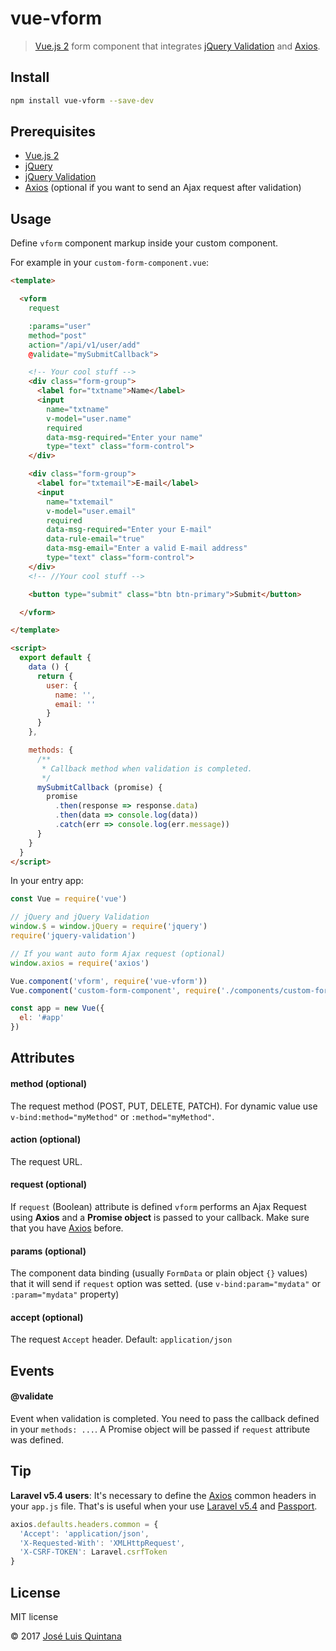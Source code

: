 # vue-vform

> [Vue.js 2](https://vuejs.org/) form component that integrates [jQuery Validation](https://github.com/jquery-validation/jquery-validation) and [Axios](https://github.com/mzabriskie/axios).


## Install

```sh
npm install vue-vform --save-dev
```

## Prerequisites

- [Vue.js 2](https://vuejs.org/)
- [jQuery](https://github.com/jquery/jquery)
- [jQuery Validation](https://github.com/jquery-validation/jquery-validation)
- [Axios](https://github.com/mzabriskie/axios) (optional if you want to send an Ajax request after validation)

## Usage

Define `vform` component markup inside your custom component.

For example in your `custom-form-component.vue`:

```html
<template>

  <vform
    request

    :params="user"
    method="post"
    action="/api/v1/user/add"
    @validate="mySubmitCallback">

    <!-- Your cool stuff -->
    <div class="form-group">
      <label for="txtname">Name</label>
      <input
        name="txtname"
        v-model="user.name"
        required
        data-msg-required="Enter your name"
        type="text" class="form-control">
    </div>

    <div class="form-group">
      <label for="txtemail">E-mail</label>
      <input
        name="txtemail"
        v-model="user.email"
        required
        data-msg-required="Enter your E-mail"
        data-rule-email="true"
        data-msg-email="Enter a valid E-mail address"
        type="text" class="form-control">
    </div>
    <!-- //Your cool stuff -->

    <button type="submit" class="btn btn-primary">Submit</button>

  </vform>

</template>

<script>
  export default {
    data () {
      return {
      	user: {
          name: '',
          email: ''
        }
      }
    },

    methods: {
      /**
       * Callback method when validation is completed.
       */
      mySubmitCallback (promise) {
        promise
          .then(response => response.data)
          .then(data => console.log(data))
          .catch(err => console.log(err.message))
      }
    }
  }
</script>
```

In your entry app:

```js
const Vue = require('vue')

// jQuery and jQuery Validation
window.$ = window.jQuery = require('jquery')
require('jquery-validation')

// If you want auto form Ajax request (optional)
window.axios = require('axios')

Vue.component('vform', require('vue-vform'))
Vue.component('custom-form-component', require('./components/custom-form-component'))

const app = new Vue({
  el: '#app'
})

```

## Attributes

#### method (optional)
The request method (POST, PUT, DELETE, PATCH). For dynamic value use `v-bind:method="myMethod"` or `:method="myMethod"`.

#### action (optional)
The request URL.

#### request (optional)

If `request` (Boolean) attribute is defined `vform` performs an Ajax Request using __Axios__ and a __Promise object__ is passed to your callback. Make sure that you have [Axios](https://github.com/mzabriskie/axios) before.

#### params (optional)

The component data binding (usually `FormData` or plain object `{}` values) that it will send if `request` option was setted. (use `v-bind:param="mydata"` or `:param="mydata"` property)

#### accept (optional)

The request `Accept` header. Default: `application/json`

## Events

#### @validate

Event when validation is completed. You need to pass the callback defined in your `methods: ...`. A Promise object will be passed if `request` attribute was defined.

## Tip
__Laravel v5.4 users__: It's necessary to define the [Axios](https://github.com/mzabriskie/axios) common headers in your `app.js` file. That's is useful when your use [Laravel v5.4](https://laravel.com/docs/5.4/) and [Passport](https://laravel.com/docs/5.4/passport).

```js
axios.defaults.headers.common = {
  'Accept': 'application/json',
  'X-Requested-With': 'XMLHttpRequest',
  'X-CSRF-TOKEN': Laravel.csrfToken
}
```

## License
MIT license

© 2017 [José Luis Quintana](http://git.io/joseluisq)
